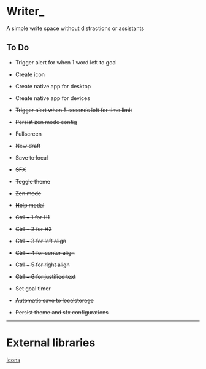 Writer_
====================
A simple write space without distractions or assistants

## To Do

- Trigger alert for when 1 word left to goal  
- Create icon
- Create native app for desktop
- Create native app for devices

- ~~Trigger alert when 5 seconds left for time limit~~  
- ~~Persist zen mode config~~
- ~~Fullscreen~~  
- ~~New draft~~  
- ~~Save to local~~  
- ~~SFX~~  
- ~~Toggle theme~~  
- ~~Zen mode~~  
- ~~Help modal~~  
- ~~Ctrl + 1 for H1~~  
- ~~Ctrl + 2 for H2~~  
- ~~Ctrl + 3 for left align~~  
- ~~Ctrl + 4 for center align~~  
- ~~Ctrl + 5 for right align~~  
- ~~Ctrl + 6 for justified text~~  
- ~~Set goal timer~~  
- ~~Automatic save to localstorage~~  
- ~~Persist theme and sfx configurations~~  

---
# External libraries
[Icons](https://marella.github.io/material-design-icons/demo/font/#outlined)
